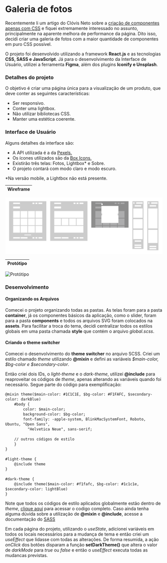 # Galeria de fotos

Recentemente li um artigo do Clóvis Neto sobre a [criação de componentes apenas com CSS](https://clovisdasilvaneto.github.io/criando-componentes-apenas-com-css) e fiquei extremamente interessado no assunto, principalmente na aparente melhora de performance da página. Dito isso, decidi criar uma galeria de fotos com a maior quantidade de componentes em puro CSS possível.

O projeto foi desenvolvido utilizando a framework **React.js** e as tecnologias **CSS, SASS e JavaScript**. Já para o desenvolvimento da Interface de Usuário, utilizei a ferramenta **Figma**, além dos plugins **Iconify e Unsplash**.

### Detalhes do projeto

O objetivo é criar uma página única para a visualização de um produto, que deve conter as seguintes características:

- Ser responsivo.
- Conter uma lightbox.
- Não utilizar bibliotecas CSS.
- Manter uma estética coerente.

### Interface de Usuário

Alguns detalhes da interface são:

- A API utilizada é a da [Pexels.](https://www.pexels.com/api/documentation/#photos)
- Os ícones utilizados são da [Box Icons.](https://boxicons.com/)
- Existirão três telas: Fotos, Lightbox\* e Sobre.
- O projeto contará com modo claro e modo escuro.

\*Na versão mobile, a Lightbox não está presente.

| Wireframe |
| --------- |

![Wireframe](./resources/images/wireframe.png)

| Protótipo |
| --------- |

![Protótipo](./resources/images/prototype.png)

### Desenvolvimento

#### Organizando os Arquivos

Comecei o projeto organizando todas as pastas. As telas foram para a pasta **container**, já os componentes básicos da aplicação, como o slider, foram para a pasta **components** e todos os arquivos SVG foram colocados na **assets**. Para facilitar a troca do tema, decidi centralizar todos os estilos globais em uma pasta chamada **style** que contém o arquivo _global.scss_.

#### Criando o theme switcher

Comecei o desenvolvimento do **theme switcher** no arquivo SCSS. Criei um estilo chamado _theme_ utilizando **@mixin** e defini as variáveis _$main-color, $bg-color e $secondary-color_.

Então criei dois IDs, o _light-theme_ e o _dark-theme_, utilizei **@include** para reaproveitar os códigos de _theme_, apenas alterando as variáveis quando foi necessário. Segue parte do código para exemplificação:

    @mixin theme($main-color: #1C1C1E, $bg-color: #F1FAFC, $secondary-color: darkBlue)
        #body {
            color: $main-color;
            background-color: $bg-color;
            font-family: -apple-system, BlinkMacSystemFont, Roboto, Ubuntu, "Open Sans",
              "Helvetica Neue", sans-serif;

        // outros códigos de estilo
        }
    }

    #light-theme {
        @include theme
    }

    #dark-theme {
        @include theme($main-color: #f1fafc, $bg-color: #1c1c1e, $secondary-color: lightBlue)
    }

Note que todos os códigos de estilo aplicados globalmente estão dentro de _theme_, [clique aqui](./src/style/global.scss) para acessar o codigo completo.
Caso ainda tenha alguma dúvida sobre a utilização de **@mixin** e **@include**, acesse a documentação do [SASS](https://sass-lang.com/documentation/at-rules/mixin)

Em cada página do projeto, utilizando o _useState_, adicionei variáveis em todos os locais necessários para a mudança de tema e então criei um _useEffect_ que lidasse com todas as alterações. De forma resumida, a ação _onClick_ dos botões disparam a função **setDarkTheme()** que altera o valor de _darkMode_ para _true_ ou _false_ e então o _useEffect_ executa todas as mudancas previstas.
